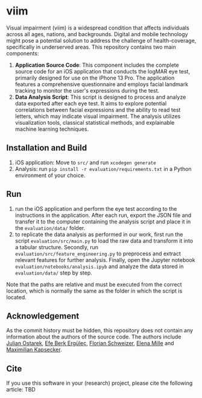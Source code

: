 # viim

Visual impairment (viim) is a widespread condition that affects individuals across all ages, nations, and backgrounds. Digital and mobile technology might pose a potential solution to address the challenge of health-coverage, specifically in underserved areas. This repository contains two main components:

1. **Application Source Code**: This component includes the complete source code for an iOS application that conducts the logMAR eye test, primarily designed for use on the iPhone 13 Pro. The application features a comprehensive questionnaire and employs facial landmark tracking to monitor the user's expressions during the test.
2. **Data Analysis Script**: This script is designed to process and analyze data exported after each eye test. It aims to explore potential correlations between facial expressions and the ability to read test letters, which may indicate visual impairment. The analysis utilizes visualization tools, classical statistical methods, and explainable machine learning techniques.

## Installation and Build

1. iOS application: Move to `src/` and run `xcodegen generate`
2. Analysis: run `pip install -r evaluation/requirements.txt` in a Python environment of your choice.

## Run

1. run the iOS application and perform the eye test according to the instructions in the application. After each run, export the JSON file and transfer it to the computer containing the analysis script and place it in the `evaluation/data/` folder.
2. to replicate the data analysis as performed in our work, first run the script `evaluation/src/main.py` to load the raw data and transform it into a tabular structure. Secondly, run `evaluation/src/feature_engineering.py` to preprocess and extract relevant features for further analysis. Finally, open the Jupyter notebook `evaluation/notebooks/analysis.ipyb` and analyze the data stored in `evaluation/data/` step by step.

Note that the paths are relative and must be executed from the correct location, which is normally the same as the folder in which the script is located.

## Acknowledgement

As the commit history must be hidden, this repository does not contain any information about the authors of the source code. The authors include [Julian Ostarek](https://github.com/jlnstrk), [Efe Berk Ergüleç](https://github.com/efeerg), [Florian Schweizer](https://github.com/chFlorian), [Elena Mille](https://github.com/elmille) and [Maximilian Kapsecker](https://github.com/NumericalMax).

## Cite

If you use this software in your (research) project, please cite the following article: TBD
